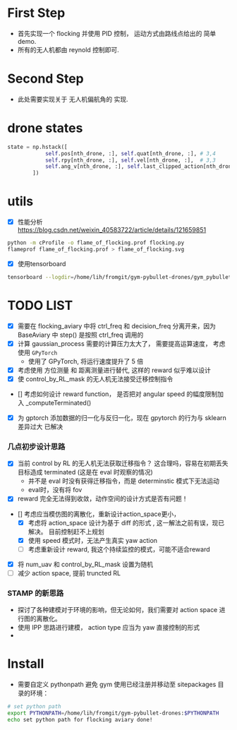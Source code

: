 # First Step

- 首先实现一个 flocking 并使用 PID 控制， 运动方式由路线点给出的 简单 demo.
- 所有的无人机都由 reynold 控制即可.

# Second Step

- 此处需要实现关于 无人机偏航角的 实现.

# drone states
```python
state = np.hstack([
            self.pos[nth_drone, :], self.quat[nth_drone, :], # 3,4
            self.rpy[nth_drone, :], self.vel[nth_drone, :],  # 3,3
            self.ang_v[nth_drone, :], self.last_clipped_action[nth_drone, :]
        ])
```
# utils

- [x] 性能分析 https://blog.csdn.net/weixin_40583722/article/details/121659851
```bash
python -m cProfile -o flame_of_flocking.prof flocking.py
flameprof flame_of_flocking.prof > flame_of_flocking.svg
```
- [x] 使用tensorboard
```bash
tensorboard --logdir=/home/lih/fromgit/gym-pybullet-drones/gym_pybullet_drones/src/results/
```
# TODO LIST

- [x] 需要在 flocking_aviary 中将 ctrl_freq 和 decision_freq 分离开来，因为 BaseAviary 中 step() 是按照 ctrl_freq 调用的
- [x] 计算 gaussian_process 需要的计算压力太大了， 需要提高运算速度， 考虑使用 `GPyTorch`
    - 使用了 GPyTorch, 将运行速度提升了 5 倍
- [x] 考虑使用 方位测量 和 距离测量进行替代, 这样的 reward 似乎难以设计
- [x] 使 control_by_RL_mask 的无人机无法接受迁移控制指令
- [] 考虑如何设计 reward function， 是否把对 angular speed 的幅度限制加入 _computeTerminated()
- [x] 为 gptorch 添加数据的归一化与反归一化，现在 gpytorch 的行为与 sklearn 差异过大 已解决

### 几点初步设计思路
- [X] 当前 control by RL 的无人机无法获取迁移指令？ 这合理吗，容易在初期丢失目标造成 terminated (这是在 eval 时观察的情况)
  - 并不是 eval 时没有获得迁移指令，而是 determinstic 模式下无法运动
  - eval时，没有将 fov 
- [X] reward 完全无法得到收敛，动作空间的设计方式是否有问题！
- [] 考虑应当模仿图的离散化，重新设计action_space更小，
  - [x] 考虑将 action_space 设计为基于 diff 的形式 ,  这一解法之前有误，现已解决。 目前控制赶不上规划
  - [x] 使用 speed 模式时，无法产生真实 yaw action
  - [ ] 考虑重新设计 reward, 我这个持续监控的模式，可能不适合reward
- [x] 将 num_uav 和 control_by_RL_mask 设置为随机
- [ ] 减少 action space, 提前 truncted RL

### STAMP 的新思路
- 探讨了各种建模对于环境的影响，但无论如何，我们需要对 action space 进行图的离散化。
- 使用 IPP 思路进行建模， action type 应当为 yaw 直接控制的形式
- 
# Install
- 需要自定义 pythonpath 避免 gym 使用已经注册并移动至 sitepackages 目录的环境：
```bash
# set python path
export PYTHONPATH=/home/lih/fromgit/gym-pybullet-drones:$PYTHONPATH
echo set python path for flocking aviary done!

```
